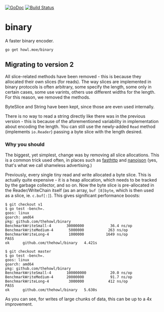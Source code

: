 [![GoDoc](https://godoc.org/howl.moe/binary?status.svg)](https://godoc.org/howl.moe/binary) [![Build Status](https://travis-ci.org/thehowl/binary.svg?branch=master)](https://travis-ci.org/thehowl/binary)

# binary

A faster binary encoder.

```
go get howl.moe/binary
```

## Migrating to version 2

All slice-related methods have been removed - this is because they allocated
their own slices (for reads). The way slices are implemented in binary protocols
is often arbitrary, some specify the length, some only in certain cases, some
use varints, others use different widths for the length. For this reason, we
removed the methods.

ByteSlice and String have been kept, since those are even used internally.

There is no way to read a string directly like there was in the previous
version - this is because of the aforementioned variability in implementation
about encoding the length. You can still use the newly-added `Read` method
(implements `io.Reader`) passing a byte slice with the length desired.

### Why you should

The biggest, yet simplest, change was by removing all slice allocations. This is
a common trick used often, in places such as
[fasthttp](https://github.com/valyala/fasthttp) and
[nanojson](https://howl.moe/nanojson) (yes, that's what we call shameless
advertising.)

Previously, every single tiny read and write allocated a byte slice. This is
actually quite expensive - it is a heap allocation, which needs to be tracked
by the garbage collector, and so on. Now the byte slice is pre-allocated in the
Reader/WriteChain itself (as an array, `buf [8]byte`, which is then used as a
slice, ie. `c.buf[:]`). This gives significant performance boosts:

```
$ git checkout v1
$ go test -bench=.
goos: linux
goarch: amd64
pkg: github.com/thehowl/binary
BenchmarkWriteSmall-4    	30000000	        36.4 ns/op
BenchmarkWriteMedium-4   	 5000000	       263 ns/op
BenchmarkWriteLong-4     	 1000000	      1649 ns/op
PASS
ok  	github.com/thehowl/binary	4.421s

$ git checkout master
$ go test -bench=.
goos: linux
goarch: amd64
pkg: github.com/thehowl/binary
BenchmarkWriteSmall-4    	100000000	        20.0 ns/op
BenchmarkWriteMedium-4   	20000000	        91.7 ns/op
BenchmarkWriteLong-4     	 3000000	       412 ns/op
PASS
ok  	github.com/thehowl/binary	5.630s
```

As you can see, for writes of large chunks of data, this can be up to a 4x
improvement.
